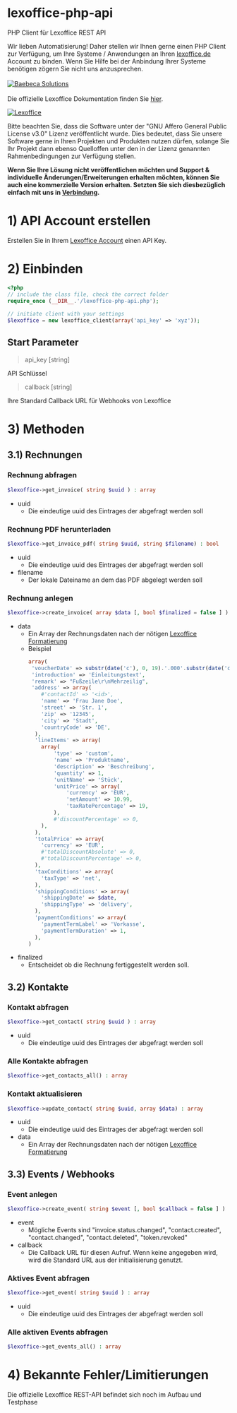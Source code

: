 # lexoffice-php-api
PHP Client für Lexoffice REST API

Wir lieben Automatisierung! Daher stellen wir Ihnen gerne einen PHP Client zur Verfügung, um Ihre Systeme / Anwendungen an Ihren [lexoffice.de](https://www.lexoffice.de) Account zu binden.
Wenn Sie Hilfe bei der Anbindung Ihrer Systeme benötigen zögern Sie nicht uns anzusprechen.
<br>
<br>
[![Baebeca Solutions](https://www.baebeca.de/logo/logo_400.jpg)](https://www.baebeca.de/)
<br>
<br>
Die offizielle Lexoffice Dokumentation finden Sie [hier](https://developers.lexoffice.io/docs/).

[![Lexoffice](https://www.baebeca.de/wp-content/uploads/2019/06/lexoffice-Logo-RGB-e1560867468409.png)](https://www.lexoffice.de)

Bitte beachten Sie, dass die Software unter der "GNU Affero General Public License v3.0" Lizenz veröffentlicht wurde. Dies bedeutet, dass Sie unsere Software gerne in Ihren Projekten und Produkten nutzen dürfen, solange Sie Ihr Projekt dann ebenso Quelloffen unter den in der Lizenz genannten Rahmenbedingungen zur Verfügung stellen.

__Wenn Sie Ihre Lösung nicht veröffentlichen möchten und Support & individuelle Änderungen/Erweiterungen erhalten möchten, können Sie auch eine kommerzielle Version erhalten. Setzten Sie sich diesbezüglich einfach mit uns in [Verbindung](https://www.baebeca.de/kontakt/).__

# 1) API Account erstellen
Erstellen Sie in Ihrem [Lexoffice Account](https://app.lexoffice.de/settings/) einen API Key.

# 2) Einbinden
```php
<?php
// include the class file, check the correct folder
require_once (__DIR__.'/lexoffice-php-api.php');
   
// initiate client with your settings
$lexoffice = new lexoffice_client(array('api_key' => 'xyz'));
```
    
## Start Parameter
> api_key [string]

API Schlüssel
> callback [string]

Ihre Standard Callback URL für Webhooks von Lexoffice    
    
# 3) Methoden

## 3.1) Rechnungen

### Rechnung abfragen
```php
$lexoffice->get_invoice( string $uuid ) : array
```
* uuid
  * Die eindeutige uuid des Eintrages der abgefragt werden soll

### Rechnung PDF herunterladen
```php
$lexoffice->get_invoice_pdf( string $uuid, string $filename) : bool
```
* uuid
  * Die eindeutige uuid des Eintrages der abgefragt werden soll
* filename
  * Der lokale Dateiname an dem das PDF abgelegt werden soll  

### Rechnung anlegen
```php
$lexoffice->create_invoice( array $data [, bool $finalized = false ] ) : array
```
* data
  * Ein Array der Rechnungsdaten nach der nötigen [Lexoffice Formatierung](https://developers.lexoffice.io/docs/#invoices-properties)
  * Beispiel
    ```php
    array(
     'voucherDate' => substr(date('c'), 0, 19).'.000'.substr(date('c'), 19),
     'introduction' => 'Einleitungstext',
     'remark' => "Fußzeile\r\nMehrzeilig",
     'address' => array(
     	#'contactId' => '<id>',
     	'name' => 'Frau Jane Doe',
     	'street' => 'Str. 1',
     	'zip' => '12345',
     	'city' => 'Stadt',
     	'countryCode' => 'DE',
      ),
      'lineItems' => array(
      	array(
       		'type' => 'custom',
       		'name' => 'Produktname',
       		'description' => 'Beschreibung',
       		'quantity' => 1,
       		'unitName' => 'Stück',
       		'unitPrice' => array(
       			'currency' => 'EUR',
       			'netAmount' => 10.99,
           		'taxRatePercentage' => 19,
       		),
       		#'discountPercentage' => 0,
       	),
      ),
      'totalPrice' => array(
       	'currency' => 'EUR',
       	#'totalDiscountAbsolute' => 0,
       	#'totalDiscountPercentage' => 0,
      ),
      'taxConditions' => array(
      	'taxType' => 'net',
      ),
      'shippingConditions' => array(
      	'shippingDate' => $date,
      	'shippingType' => 'delivery',
      ),
      'paymentConditions' => array(
      	'paymentTermLabel' => 'Vorkasse',
      	'paymentTermDuration' => 1,
      ),
    )
    ```
* finalized
  * Entscheidet ob die Rechnung fertiggestellt werden soll.

## 3.2) Kontakte

### Kontakt abfragen
```php
$lexoffice->get_contact( string $uuid ) : array
```
* uuid
  * Die eindeutige uuid des Eintrages der abgefragt werden soll
  
### Alle Kontakte abfragen
```php
$lexoffice->get_contacts_all() : array
```
    
### Kontakt aktualisieren
```php
$lexoffice->update_contact( string $uuid, array $data) : array
```
* uuid
  * Die eindeutige uuid des Eintrages der abgefragt werden soll
* data
  * Ein Array der Rechnungsdaten nach der nötigen [Lexoffice Formatierung](https://developers.lexoffice.io/docs/#contact-properties)  

    
## 3.3) Events / Webhooks
     
### Event anlegen
```php
$lexoffice->create_event( string $event [, bool $callback = false ] ) : array|bool
```
* event
  * Mögliche Events sind "invoice.status.changed", "contact.created", "contact.changed", "contact.deleted", "token.revoked"
* callback
  * Die Callback URL für diesen Aufruf. Wenn keine angegeben wird, wird die Standard URL aus der initialisierung genutzt.  
  
### Aktives Event abfragen
```php
$lexoffice->get_event( string $uuid ) : array
```
* uuid
  * Die eindeutige uuid des Eintrages der abgefragt werden soll

### Alle aktiven Events abfragen
```php
$lexoffice->get_events_all() : array
```

# 4) Bekannte Fehler/Limitierungen
Die offizielle Lexoffice REST-API befindet sich noch im Aufbau und Testphase

